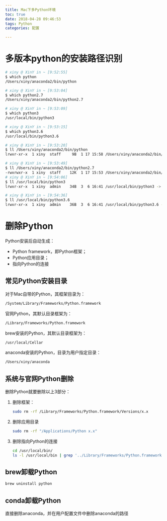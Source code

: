 ```yaml
---
title: Mac下多Python环境
toc: true
date: 2018-04-28 09:46:53
tags: Python
categories: 配置

---
```




# 多版本python的安装路径识别

```bash
# xiny @ XinY in ~ [9:52:55]
$ which python
/Users/xiny/anaconda2/bin/python

# xiny @ XinY in ~ [9:53:04]
$ which python2.7
/Users/xiny/anaconda2/bin/python2.7

# xiny @ XinY in ~ [9:53:09]
$ which python3
/usr/local/bin/python3

# xiny @ XinY in ~ [9:53:15]
$ which python3.6
/usr/local/bin/python3.6
```

```bash
# xiny @ XinY in ~ [9:53:20]
$ ll /Users/xiny/anaconda2/bin/python
lrwxr-xr-x  1 xiny  staff     9B  1 17 15:58 /Users/xiny/anaconda2/bin/python -> python2.7

# xiny @ XinY in ~ [9:53:49]
$ ll /Users/xiny/anaconda2/bin/python2.7
-rwxrwxr-x  1 xiny  staff    12K  1 17 15:53 /Users/xiny/anaconda2/bin/python2.7
# xiny @ XinY in ~ [9:54:06]
$ ll /usr/local/bin/python3
lrwxr-xr-x  1 xiny  admin    34B  3  6 16:41 /usr/local/bin/python3 -> ../Cellar/python/3.6.4/bin/python3

# xiny @ XinY in ~ [9:54:36]
$ ll /usr/local/bin/python3.6
lrwxr-xr-x  1 xiny  admin    36B  3  6 16:41 /usr/local/bin/python3.6 -> ../Cellar/python/3.6.4/bin/python3.6
```

# 删除Python

Python安装后自动生成：

- Python framework，即Python框架；
- Python应用目录；
- 指向Python的连接

## 常见Python安装目录

对于Mac自带的Python，其框架目录为：

```bash
/System/Library/Frameworks/Python.framework
```

官网Python，其默认目录框架为：

```bash
/Library/Frameworks/Python.framework
```

brew安装的Python，其默认目录框架为：

```bash
/usr/local/Cellar
```

anaconda安装的Python，目录为用户指定目录：

```bash
/Users/xiny/anaconda
```



## 系统与官网Python删除

删除Python就要删除以上3部分：

1. 删除框架：

   ```bash
   sudo rm -rf /Library/Frameworks/Python.framework/Versions/x.x
   ```

2. 删除应用目录

   ```bash
   sudo rm -rf "/Applications/Python x.x"​
   ```

3. 删除指向Python的连接

   ```bash
   cd /usr/local/bin/
   ls -l /usr/local/bin | grep '../Library/Frameworks/Python.framework/Versions/x.x' | awk '{print $9}' | tr -d @ | xargs rm
   ```

## brew卸载Python

```bash
brew uninstall python
```

## conda卸载Python

直接删除anaconda，并在用户配置文件中删除anaconda的路径

